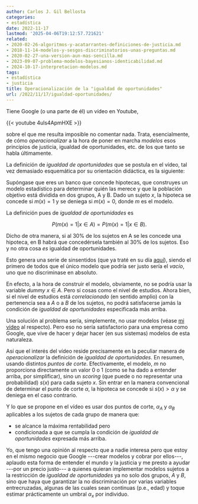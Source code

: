 ```yaml
---
author: Carlos J. Gil Bellosta
categories:
- estadística
date: 2022-11-17
lastmod: '2025-04-06T19:12:57.721621'
related:
- 2020-02-26-algoritmos-y-acatarrantes-definiciones-de-justicia.md
- 2018-11-14-modelos-y-sesgos-discriminatorios-unas-preguntas.md
- 2020-02-27-una-version-aun-mas-sencilla.md
- 2023-09-07-problema-modelos-bayesianos-identicabilidad.md
- 2024-10-17-interpretacion-modelos.md
tags:
- estadística
- justicia
title: Operacionalización de la "igualdad de oportunidades"
url: /2022/11/17/igualdad-oportunidades/
---
```


Tiene Google (o una parte de él) un vídeo en Youtube,

{{< youtube 4uls4ApmHXE >}}

sobre el que me resulta imposible no comentar nada. Trata, esencialmente, de cómo _operacionalizar_ a la hora de poner en marcha _modelos_ esos principios de justicia, igualdad de oportunidades, etc. de los que tanto se habla últimamente.

La definición de _igualdad de oportunidades_ que se postula en el vídeo, tal vez demasiado esquemática por su orientación didáctica, es la siguiente:

Supóngase que eres un banco que concede hipotecas, que construyes un modelo estadístico para determinar quién las merece y que la población objetivo está dividida en dos grupos, A y B. Dado un sujeto $x$, la hipoteca se concede si $m(x) = 1$ y se deniega si $m(x) = 0$, donde $m$ es el modelo.

La definición pues de _igualdad de oportunidades_ es

$$P(m(x) = 1 | x \in A) = P(m(x) = 1 | x \in B).$$

Dicho de otra manera, si al 30% de los sujetos en A se les concede una hipoteca, en B habrá que concedérsela también al 30% de los sujetos. Eso y no otra cosa _es_ igualdad de oportunidades.

Esto genera una serie de sinsentidos (que ya traté en su día
[aquí](/2020/02/26/algoritmos-y-acatarrantes-definiciones-de-justicia/)),
siendo el primero de todos que el único modelo que podría ser justo sería el _vacío_, uno que no discriminase en absoluto.

En efecto, a la hora de construir el modelo, obviamente, no se podría usar la variable _dummy_ $x\in A$. Pero sí cosas como el nivel de estudios. Ahora bien, si el nivel de estudios está _correlacionado_ (en sentido amplio) con la pertenencia sea a $A$ o a $B$ de los sujetos, no podrá satisfacerse jamás la condición de _igualdad de oportunidades_ especificada más arriba.

Una solución al problema sería, simplemente, no usar modelos (véase
[mi vídeo](https://youtu.be/51VQCHv-Gr8)
al respecto). Pero eso no sería satisfactorio para una empresa como Google, que vive de hacer y dejar hacer (en sus sistemas) modelos de esta naturaleza.

Así que el interés del vídeo reside precisamente en la peculiar manera de _operacionalizar_ la definición de _igualdad de oportunidades_. En resumen, usando distintos _puntos de corte_. Efectivamente, el modelo, $m$ no proporciona directamente un valor 0 o 1 (como se ha dado a entender arriba, por simplificar), sino un _scoring_ (que puede o no representar una probabilidad) $s(x)$ para cada sujeto $x$. Sin entrar en la manera convencional de determinar el punto de corte $\alpha$, la hipoteca se concede si $s(x) > \alpha$ y se deniega en el caso contrario.

Y lo que se propone en el vídeo es usar dos puntos de corte, $\alpha_A$ y $\alpha_B$ aplicables a los sujetos de cada grupo de manera que:

* se alcance la máxima rentabilidad pero
* condicionada a que se cumpla la condición de _igualdad de oportunidades_ expresada  más arriba.

Yo, que tengo una opinión al respecto que a nadie interesa pero que estoy en el mismo negocio que Google ---crear modelos y cobrar por ellos---, aplaudo esta forma de entender el mundo y la justicia y me presto a ayudar ---por un precio justo--- a quienes quieran implementar modelos sujetos a la restricción de _igualdad de oportunidades_ ya no solo dos grupos, $A$ y $B$, sino que haya que garantizar la no discriminación por varias variables entrecruzadas, algunas de las cuales sean continuas (p.e., edad) y toque estimar prácticamente un umbral $\alpha_x$ por individuo.
